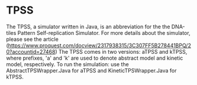 # TPSS
The TPSS, a simulator written in Java, is an abbreviation for the the DNA-tiles Pattern Self-replication Simulator. For more details about the simulator, please see the article (https://www.proquest.com/docview/2317938315/3C307FF5B278441BPQ/20?accountid=27468)
The TPSS comes in two versions: aTPSS and kTPSS, where prefixes, 'a' and 'k' are used to denote abstract model and kinetic model, respectively. To run the simulation: use the AbstractTPSWrapper.Java for aTPSS and KineticTPSWrapper.Java for kTPSS.
